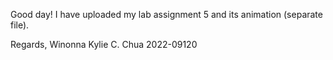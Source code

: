 Good day! I have uploaded my lab assignment 5 and its animation (separate file). 

Regards,
Winonna Kylie C. Chua
2022-09120
